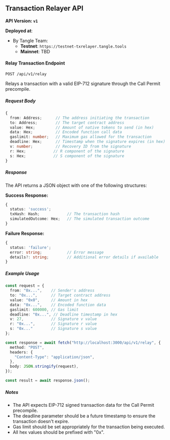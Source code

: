 ## Transaction Relayer API

**API Version: `v1`**

**Deployed at**:

- By Tangle Team:
  - **Testnet**: `https://testnet-txrelayer.tangle.tools`
  - **Mainnet**: TBD

#### Relay Transaction Endpoint

`POST /api/v1/relay`

Relays a transaction with a valid EIP-712 signature through the Call Permit precompile.

##### Request Body

```typescript
{
  from: Address;      // The address initiating the transaction
  to: Address;        // The target contract address
  value: Hex;         // Amount of native tokens to send (in hex)
  data: Hex;          // Encoded function call data
  gaslimit: number;   // Maximum gas allowed for the transaction
  deadline: Hex;      // Timestamp when the signature expires (in hex)
  v: number;          // Recovery ID from the signature
  r: Hex;            // R component of the signature
  s: Hex;            // S component of the signature
}
```

##### Response

The API returns a JSON object with one of the following structures:

**Success Response:**
```typescript
{
  status: 'success';
  txHash: Hash;            // The transaction hash
  simulatedOutcome: Hex;   // The simulated transaction outcome
}
```

**Failure Response:**
```typescript
{
  status: 'failure';
  error: string;           // Error message
  details?: string;        // Additional error details if available
}
```

##### Example Usage

```typescript
const request = {
  from: "0x...",    // Sender's address
  to: "0x...",      // Target contract address
  value: "0x0",     // Amount in hex
  data: "0x...",    // Encoded function data
  gaslimit: 600000, // Gas limit
  deadline: "0x...", // Deadline timestamp in hex
  v: 27,            // Signature v value
  r: "0x...",       // Signature r value
  s: "0x..."        // Signature s value
};

const response = await fetch("http://localhost:3000/api/v1/relay", {
  method: "POST",
  headers: {
    "Content-Type": "application/json",
  },
  body: JSON.stringify(request),
});

const result = await response.json();
```

##### Notes

- The API expects EIP-712 signed transaction data for the Call Permit precompile.
- The deadline parameter should be a future timestamp to ensure the transaction doesn't expire.
- Gas limit should be set appropriately for the transaction being executed.
- All hex values should be prefixed with "0x".
